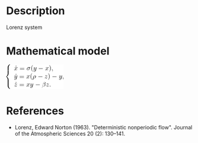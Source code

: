 # Description #
Lorenz system

# Mathematical model #
![Model.png](Images/Model.png)

# References #
- Lorenz, Edward Norton (1963). "Deterministic nonperiodic flow". Journal of the Atmospheric Sciences 20 (2): 130–141.